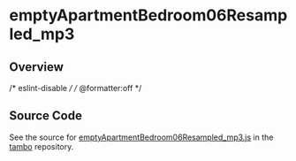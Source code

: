 # emptyApartmentBedroom06Resampled_mp3

## Overview

/* eslint-disable */
/* @formatter:off */



## Source Code

See the source for [emptyApartmentBedroom06Resampled_mp3.js](https://github.com/phetsims/tambo/blob/main/sounds/emptyApartmentBedroom06Resampled_mp3.js) in the [tambo](https://github.com/phetsims/tambo) repository.

